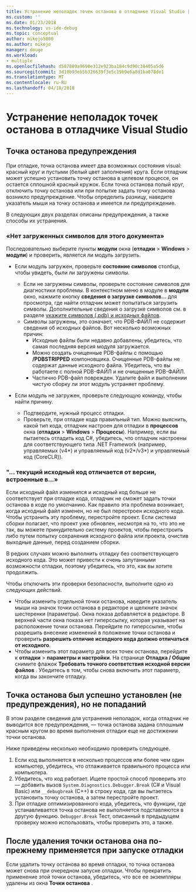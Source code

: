 ```yaml
---
title: Устранение неполадок точек останова в отладчике Visual Studio | Документы Microsoft
ms.custom: ''
ms.date: 01/23/2018
ms.technology: vs-ide-debug
ms.topic: conceptual
author: mikejo5000
ms.author: mikejo
manager: douge
ms.workload:
- multiple
ms.openlocfilehash: d587809a9690e312e923ba184c9d90c38405a5d6
ms.sourcegitcommit: 3d10b93eb5b326639f3e5c19b9e6a8d1ba078de1
ms.translationtype: MT
ms.contentlocale: ru-RU
ms.lasthandoff: 04/18/2018
---
```

# <a name="troubleshoot-breakpoints-in-the-visual-studio-debugger"></a>Устранение неполадок точек останова в отладчике Visual Studio

## <a name="breakpoint-warnings"></a>Точка останова предупреждения

При отладке, точка останова имеет два возможных состояния visual: красный круг и пустыми (белый цвет заполнения) круга. Если отладчик может успешно установить точку останова в целевом процессе, он остается сплошной красный кружок. Если точка останова полый круг, отключить точку останова или при попытке задать точку останова возникло предупреждение. Чтобы определить разницу, наведите указатель мыши на точку останова и имеется ли предупреждение.

В следующих двух разделах описаны предупреждения, а также способы их устранения. 

### <a name="no-symbols-have-been-loaded-for-this-document"></a>«Нет загруженных символов для этого документа» 

Последовательно выберите пункты **модули** окна (**отладки** > **Windows** > **модули**) и проверить, является ли модуль загрузить.  
* Если модуль загружен, проверьте **состояние символов** столбца, чтобы увидеть, были ли загружены символы. 
  * Если не загружены символы, проверьте состояние символов для диагностики проблемы. В контекстном меню в модуле в **модули** окно, нажмите кнопку **сведения о загрузке символов...**  для просмотра, где найти отладчик может попытаться загрузить символы. Дополнительные сведения о загрузке символов см. в разделе [укажите символов (.pdb) и исходных файлов](../debugger/specify-symbol-dot-pdb-and-source-files-in-the-visual-studio-debugger.md).  
  * Символы загружены, это означает, что PDB-ФАЙЛ не содержит сведения об исходных файлов. Вот несколько возможных причин: 
    * Исходные файлы были недавно добавлены, убедитесь, что самая последняя версия модуля загружается.  
    * Можно создать очищенные PDB-файлы с помощью **/PDBSTRIPPED** компоновщика. Очищенные PDB-файлы не содержат данные исходного файла. Убедитесь, что вы работаете с полной PDB-ФАЙЛ и не очищенные PDB-ФАЙЛ.  
    * Частично PDB-файл поврежден. Удалите файл и выполнении чистую сборку ли этот модуль устраняет проблему. 

* Если модуль не загружен, проверьте следующую команду, чтобы найти причину. 
  * Подтвердите, нужный процесс отладки. 
  * Проверьте, при отладке кода правильный тип. Можно выяснить, какой тип кода, отладчик настроен для отладки в **процессов** окна (**отладки** > **Windows**  >  **Процессы**). Например, если вы пытаетесь отладить код C#, убедитесь, что отладчик настроены для соответствующего типа .NET Framework (например, управляемых (v4\*) и управляемый код (v2\*/v3\*) и управляемый код (CoreCLR)). 

### <a name="-the-current-source-code-is-different-from-the-version-built-into"></a>"… текущий исходный код отличается от версии, встроенные в...» 

Если исходный файл изменился и исходный код больше не соответствует при отладке кода, отладчик не сможет задать точки останова в коде по умолчанию. Как правило эта проблема возникает, когда исходный файл изменен, но не был перестроен исходного кода. Чтобы устранить эту проблему, перестройте проект. Если система сборки полагает, что проект уже обновлен, несмотря на то, что это не так, вы можете принудительно систему проектов, чтобы перестроить либо путем попытку сохранения исходного файла или проекта, очистив выходные данные, перед созданием сборки. 

В редких случаях можно выполнить отладку без соответствующего исходного кода. Это может привести к очень запутанными возможности отладки, поэтому убедитесь, что это, как вы хотите продолжить.  

Чтобы отключить эти проверки безопасности, выполните одно из следующих действий. 
* Чтобы изменить отдельной точки останова, наведите указатель мыши на значок точки останова в редакторе и щелкните значок шестеренки (параметры). Окна показа добавляется в редакторе. В верхней части окна показа нет гиперссылку, которая указывает на расположение точки останова. Перейдите по гиперссылке, чтобы разрешить внесение изменений в положение точки останова и проверить **разрешить отличие исходного кода должно отличаться от исходного**.
* Чтобы изменить этот параметр для всех точек останова, перейдите к **отладки** > **параметры и настройки**. На странице **Отладка / Общие** снимите флажок **Требовать точного соответствия исходной версии файлов** . Убедитесь в том, чтобы снова включить этот параметр, когда вы закончите отладку. 

## <a name="the-breakpoint-was-successfully-set-no-warning-but-didnt-hit"></a>Точка останова был успешно установлен (не предупреждения), но не попаданий 

В этом разделе сведения для устранения неполадок, когда отладчик не выводится все предупреждения, — точка останова задана сплошным красным кругом во время выполнения отладки еще не достижении точки останова. 

Ниже приведены несколько необходимо проверить следующее. 
1. Если код выполняется в несколько процессов или более чем один компьютер, убедитесь, что отлаживается правильного процесса или компьютера.  
2. Убедитесь, что код работает. Ищете простой способ проверить это — добавить вызов `System.Diagnostics.Debugger.Break` (C# и Visual Basic) или `__debugbreak` (C++) в строку кода, где вы пытаетесь установить точку останова, а затем перестройте проект. 
3. При отладке оптимизированного кода, убедитесь, что функции, где устанавливается точка останова не выполняется подставляются в другую функцию. `Debugger.Break` Тест, описанный в предыдущем проверку можно использовать, чтобы проверить это, а также. 

## <a name="i-deleted-a-breakpoint-but-i-continue-to-hit-it-when-i-start-debugging-again"></a>После удаления точки останова она по-прежнему применяется при запуске отладки 

Если удалить точку останова во время отладки, то точка останова может снова при очередном запуске отладки. Чтобы прекратить применение этой точки останова, убедитесь, что все ее экземпляры удалены из окна **Точки останова** .  
